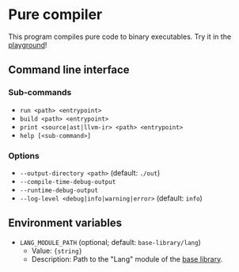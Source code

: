 # Pure compiler

This program compiles pure code to binary executables. Try it in the [playground](https://pure.minding.blog/playground/)!

## Command line interface

### Sub-commands

- `run <path> <entrypoint>`
- `build <path> <entrypoint>`
- `print <source|ast|llvm-ir> <path> <entrypoint>`
- `help [<sub-command>]`

### Options

- `--output-directory <path>` (default: `./out`)
- `--compile-time-debug-output`
- `--runtime-debug-output`
- `--log-level <debug|info|warning|error>` (default: `info`)

## Environment variables

- `LANG_MODULE_PATH` (optional; default: `base-library/lang`)
	- Value: `{string}`
	- Description: Path to the "Lang" module of the [base library](https://github.com/Minding000/pure-base-library).

